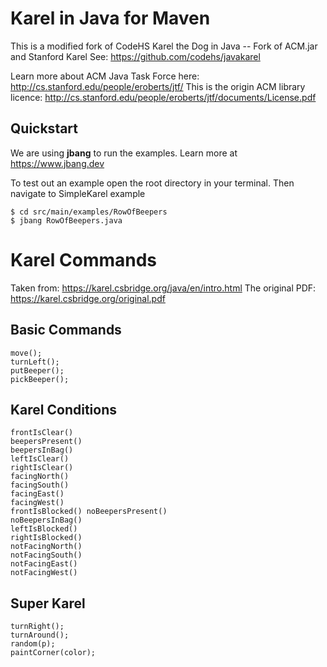 # Karel in Java for Maven

This is a modified fork of CodeHS Karel the Dog in Java -- Fork of ACM.jar and Stanford Karel
See: https://github.com/codehs/javakarel

Learn more about ACM Java Task Force here: http://cs.stanford.edu/people/eroberts/jtf/
This is the origin ACM library licence: http://cs.stanford.edu/people/eroberts/jtf/documents/License.pdf

## Quickstart

We are using **jbang** to run the examples. Learn more at https://www.jbang.dev

To test out an example open the root directory in your terminal. Then navigate to SimpleKarel example

    $ cd src/main/examples/RowOfBeepers
    $ jbang RowOfBeepers.java

# Karel Commands

Taken from: https://karel.csbridge.org/java/en/intro.html
The original PDF: https://karel.csbridge.org/original.pdf

## Basic Commands

    move();
    turnLeft();
    putBeeper();
    pickBeeper();

## Karel Conditions

    frontIsClear()
    beepersPresent()
    beepersInBag()
    leftIsClear()
    rightIsClear()
    facingNorth()
    facingSouth()
    facingEast()
    facingWest()
    frontIsBlocked() noBeepersPresent()
    noBeepersInBag()
    leftIsBlocked()
    rightIsBlocked()
    notFacingNorth()
    notFacingSouth()
    notFacingEast()
    notFacingWest()

## Super Karel

    turnRight();
    turnAround();
    random(p);
    paintCorner(color);
